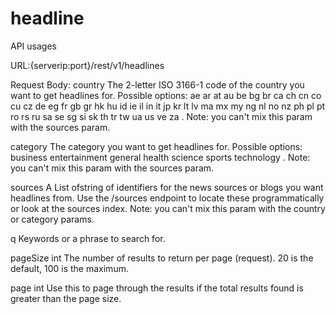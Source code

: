 # headline

API usages

URL:{serverip:port}/rest/v1/headlines


Request Body:
country
The 2-letter ISO 3166-1 code of the country you want to get headlines for. Possible options: ae ar at au be bg br ca ch cn co cu cz de eg fr gb gr hk hu id ie il in it jp kr lt lv ma mx my ng nl no nz ph pl pt ro rs ru sa se sg si sk th tr tw ua us ve za . Note: you can't mix this param with the sources param.

category
The category you want to get headlines for. Possible options: business entertainment general health science sports technology . Note: you can't mix this param with the sources param.

sources
A List ofstring of identifiers for the news sources or blogs you want headlines from. Use the /sources endpoint to locate these programmatically or look at the sources index. Note: you can't mix this param with the country or category params.

q
Keywords or a phrase to search for.

pageSize
int
The number of results to return per page (request). 20 is the default, 100 is the maximum.

page
int
Use this to page through the results if the total results found is greater than the page size.

